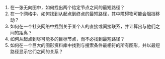 

1. 在一张无向图中，如何找出两个给定节点之间的最短路径？
2. 在一个网格中，如何找到从起点到终点的最短路径，其中障碍物可能会阻挡移动？
3. 如何在一个社交网络中找到关于某个人的直接或间接联系，并计算出与他们之间的距离？
4. 如何从起点到尽可能多的目标节点，而不必找到最短路径？
5. 如何在一个巨大的图形资料库中找到与搜索条件最相符的所有图形，并以最短路径显示它们之间的关系？